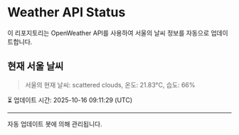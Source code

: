 
# Weather API Status

이 리포지토리는 OpenWeather API를 사용하여 서울의 날씨 정보를 자동으로 업데이트합니다.

## 현재 서울 날씨
> 서울의 현재 날씨: scattered clouds, 온도: 21.83°C, 습도: 66%

⏳ 업데이트 시간: 2025-10-16 09:11:29 (UTC)

---
자동 업데이트 봇에 의해 관리됩니다.
